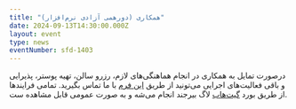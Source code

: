 ```yaml
---
title: "همکاری (دورهمی آزادی نرم‌افزار)"
date: 2024-09-13T14:30:00.000Z
layout: event
type: news
eventNumber: sfd-1403
---
```


درصورت تمایل به همکاری در انجام هماهنگی‌های لازم، رزرو سالن، تهیه پوستر، پذیرایی و باقی فعالیت‌های اجرایی می‌تونید از طریق [این فرم](https://survey.porsline.ir/s/0BCdhjt4) با ما تماس بگیرید. تمامی فرایندها از طریق بورد [گیت‌هاب](https://github.com/orgs/birlug/projects/1) لاگ بیرجند انجام می‌شه و به صورت عمومی قابل مشاهده ست.
